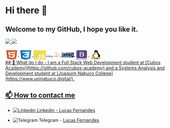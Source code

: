 
<!--
**lucasfpds/lucasfpds** is a ✨ _special_ ✨ repository because its `README.md` (this file) appears on your GitHub profile.
 
Here are some ideas to get you started:

- 🔭 I’m currently working on ...
- 🌱 I’m currently learning ...
- 👯 I’m looking to collaborate on ...
- 🤔 I’m looking for help with ...
- 💬 Ask me about ...
- 📫 How to reach me: ...
- 😄 Pronouns: ...
- ⚡ Fun fact: ...
-->
# Hi there 👋
## Welcome to my GitHub, I hope you like it.
 <div>
  <a href="https://github.com/lucasfpds">
  <img height="180em" src="https://github-readme-stats.vercel.app/api?username=lucasfpds&show_icons=true&theme=tokyonight&include_all_commits=true&count_private=true"/>
  <img height="180em" src="https://github-readme-stats.vercel.app/api/top-langs/?username=lucasfpds&layout=compact&langs_count=16&theme=radical"/>
</div>
 <div style="display: inline_block"><br>
  <!--<img align="center" alt="Lucas-React" height="30" width="40" src="https://raw.githubusercontent.com/devicons/devicon/master/icons/react/react-original.svg">
  <img align="center" alt="Lucas-Js" height="30" width="40" src="https://github.com/devicons/devicon/blob/master/icons/postgresql/postgresql-original.svg">
  <img align="center" alt="Lucas-Js" height="30" width="40" src="https://github.com/devicons/devicon/blob/master/icons/sass/sass-original.svg">-->
  <img align="center" alt="Lucas-HTML" height="30" width="40" src="https://raw.githubusercontent.com/devicons/devicon/master/icons/html5/html5-original.svg">
  <img align="center" alt="Lucas-CSS" height="30" width="40" src="https://raw.githubusercontent.com/devicons/devicon/master/icons/css3/css3-original.svg">
  <img align="center" alt="Lucas-Js" height="30" width="40" src="https://raw.githubusercontent.com/devicons/devicon/master/icons/javascript/javascript-plain.svg">
  <img align="center" alt="Lucas-mysql" height="30" width="40" src="https://github.com/devicons/devicon/blob/master/icons/mysql/mysql-original-wordmark.svg">
  <img align="center" alt="Lucas-php" height="30" width="40" src="https://github.com/devicons/devicon/blob/master/icons/php/php-original.svg">
  <img align="center" alt="Lucas-bootstrap" height="30" width="40" src="https://github.com/devicons/devicon/blob/master/icons/bootstrap/bootstrap-plain-wordmark.svg">
  <img align="center" alt="Lucas-linux" height="30" width="40" src="https://github.com/devicons/devicon/blob/master/icons/linux/linux-original.svg">
  
  

</div>
## 🌱 What do I do
- I am a Full Stack Web Development student at [Cubos Academy](https://github.com/cubos-academy) and a Systems Analysis and Development student at [Joaquim Nabuco College](https://www.uninabuco.digital/).

## 📫 How to contact me
- <img src="https://img.icons8.com/fluent/48/000000/linkedin.png" alt="Linkedin" width="16"/> Linkedin - [Lucas Fernandes](https://www.linkedin.com/in/lfpds/)
<!-- - <img src="https://www.vectorlogo.zone/logos/discordapp/discordapp-icon.svg" alt="Discord" width="16"/> Discord - [Lucas Fernandes](https://discord.gg/ftab4W6Mnj) -->
- <img src="https://www.vectorlogo.zone/logos/telegram/telegram-icon.svg" alt="Telegram" width="16"/> Telegram - [Lucas Fernandes](https://t.me/Lucasfps)


